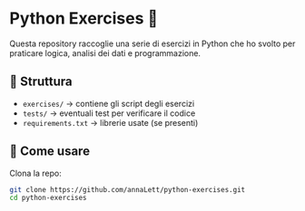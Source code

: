 # Python Exercises 🐍

Questa repository raccoglie una serie di esercizi in Python che ho svolto per
praticare logica, analisi dei dati e programmazione.

## 📂 Struttura
- `exercises/` → contiene gli script degli esercizi
- `tests/` → eventuali test per verificare il codice
- `requirements.txt` → librerie usate (se presenti)

## 🚀 Come usare
Clona la repo:
```bash
git clone https://github.com/annaLett/python-exercises.git
cd python-exercises
